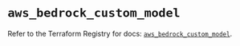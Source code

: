 # `aws_bedrock_custom_model`

Refer to the Terraform Registry for docs: [`aws_bedrock_custom_model`](https://registry.terraform.io/providers/hashicorp/aws/6.14.0/docs/resources/bedrock_custom_model).
